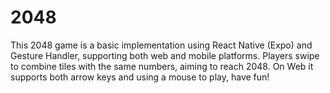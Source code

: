 # 2048


This 2048 game is a basic implementation using React Native (Expo) and Gesture Handler, supporting both web and mobile platforms. Players swipe to combine tiles with the same numbers, aiming to reach 2048. 
On Web it supports both arrow keys and using a mouse to play, have fun!


